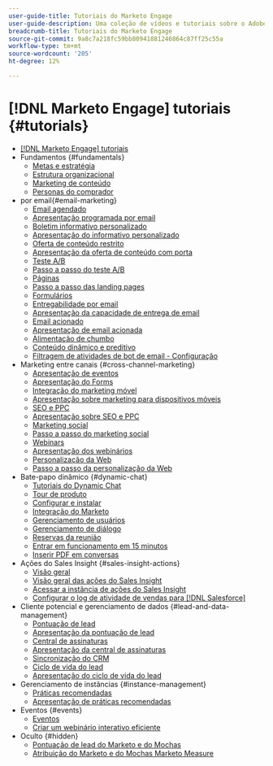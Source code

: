 ```yaml
---
user-guide-title: Tutoriais do Marketo Engage
user-guide-description: Uma coleção de vídeos e tutoriais sobre o Adobe Marketo Engage.
breadcrumb-title: Tutoriais do Marketo Engage
source-git-commit: 9a8c7a218fc59bb80941881246864c87ff25c55a
workflow-type: tm+mt
source-wordcount: '205'
ht-degree: 12%

---
```



# [!DNL Marketo Engage] tutoriais {#tutorials}

+ [[!DNL Marketo Engage] tutoriais](overview.md)
+ Fundamentos {#fundamentals}
   + [Metas e estratégia](fundamentals/goals-and-strategy-learn.md)
   + [Estrutura organizacional](fundamentals/organizational-structure-learn.md)
   + [Marketing de conteúdo](fundamentals/content-marketing-learn.md)
   + [Personas do comprador](fundamentals/buyer-personas-learn.md)
+  por email{#email-marketing}
   + [Email agendado](email-marketing/scheduled-email-learn.md)
   + [Apresentação programada por email](email-marketing/scheduled-email-watch.md)
   + [Boletim informativo personalizado](email-marketing/personalized-newsletter-learn.md)
   + [Apresentação do informativo personalizado](email-marketing/personalized-newsletter-watch.md)
   + [Oferta de conteúdo restrito](email-marketing/gated-content-offer-learn.md)
   + [Apresentação da oferta de conteúdo com porta](email-marketing/gated-content-offer-watch.md)
   + [Teste A/B](email-marketing/ab-testing-learn.md)
   + [Passo a passo do teste A/B](email-marketing/ab-testing-watch.md)
   + [Páginas ](email-marketing/landing-pages-learn.md)
   + [Passo a passo das landing pages](email-marketing/landing-pages-watch.md)
   + [Formulários](email-marketing/forms-learn.md)
   + [Entregabilidade por email](email-marketing/email-deliverability-learn.md)
   + [Apresentação da capacidade de entrega de email](email-marketing/email-deliverability-watch.md)
   + [Email acionado](email-marketing/triggered-email-learn.md)
   + [Apresentação de email acionada](email-marketing/triggered-email-watch.md)
   + [Alimentação de chumbo](email-marketing/lead-nuturing-learn.md)
   + [Conteúdo dinâmico e preditivo](email-marketing/dynamic-and-predictive-content-learn.md)
   + [Filtragem de atividades de bot de email - Configuração](filtering-email-bot-activities/setup.md)
+ Marketing entre canais {#cross-channel-marketing}
   + [Apresentação de eventos](events/events-watch.md)
   + [Apresentação do Forms](email-marketing/forms-watch.md)
   + [Integração do marketing móvel](cross-channel-marketing/mobile-marketing-learn.md)
   + [Apresentação sobre marketing para dispositivos móveis](cross-channel-marketing/mobile-marketing-watch.md)
   + [SEO e PPC](cross-channel-marketing/seo-and-ppc-learn.md)
   + [Apresentação sobre SEO e PPC](cross-channel-marketing/seo-and-ppc-watch.md)
   + [Marketing social](cross-channel-marketing/social-marketing-learn.md)
   + [Passo a passo do marketing social](cross-channel-marketing/social-marketing-watch.md)
   + [Webinars](events/webinar-learn.md)
   + [Apresentação dos webinários](events/webinar-watch.md)
   + [Personalização da Web](cross-channel-marketing/web-personalization-learn.md)
   + [Passo a passo da personalização da Web](cross-channel-marketing/web-personalization-watch.md)
+ Bate-papo dinâmico {#dynamic-chat}
   + [Tutoriais do Dynamic Chat](dynamic-chat/dynamic-chat-overview.md)
   + [Tour de produto](dynamic-chat/product-tour.md)
   + [Configurar e instalar](dynamic-chat/setup.md)
   + [Integração do Marketo](dynamic-chat/marketo-integration.md)
   + [Gerenciamento de usuários](dynamic-chat/user-management.md)
   + [Gerenciamento de diálogo](dynamic-chat/dialogue-management.md)
   + [Reservas da reunião](dynamic-chat/meeting-booking.md)
   + [Entrar em funcionamento em 15 minutos](dynamic-chat/go-live-in-15-minutes.md)
   + [Inserir PDF em conversas](dynamic-chat/document-cloud-integration.md)
+ Ações do Sales Insight {#sales-insight-actions}
   + [Visão geral](sales-insight-actions/overview.md)
   + [Visão geral das ações do Sales Insight](sales-insight-actions/sales-insight-actions-overview.md)
   + [Acessar a instância de ações do Sales Insight](sales-insight-actions/accessing-your-sales-insight-actions-instance.md)
   + [Configurar o log de atividade de vendas para [!DNL Salesforce]](sales-insight-actions/configure-sales-activity-logging-to-salesforce.md)
+ Cliente potencial e gerenciamento de dados {#lead-and-data-management}
   + [Pontuação de lead](lead-and-data-management/lead-scoring-learn.md)
   + [Apresentação da pontuação de lead](lead-and-data-management/lead-scoring-watch.md)
   + [Central de assinaturas](lead-and-data-management/subscription-center-learn.md)
   + [Apresentação da central de assinaturas](lead-and-data-management/subscription-center-watch.md)
   + [Sincronização do CRM](lead-and-data-management/crm-sync-learn.md)
   + [Ciclo de vida do lead](lead-and-data-management/lead-lifecycle-learn.md)
   + [Apresentação do ciclo de vida do lead](lead-and-data-management/lead-lifecycle-watch.md)
+ Gerenciamento de instâncias {#instance-management}
   + [Práticas recomendadas](instance-management/best-practice-learn.md)
   + [Apresentação de práticas recomendadas](instance-management/best-practice-watch.md)
+ Eventos {#events}
   + [Eventos](events/events-learn.md)
   + [Criar um webinário interativo eficiente](events/design-an-effective-interactive-webinar.md)
+ Oculto {#hidden}
   + [Pontuação de lead do Marketo e do Mochas](event-recordings/marketo-and-mochas/lead-scoring.md)
   + [Atribuição do Marketo e do Mochas Marketo Measure](event-recordings/marketo-and-mochas/attribution.md)
